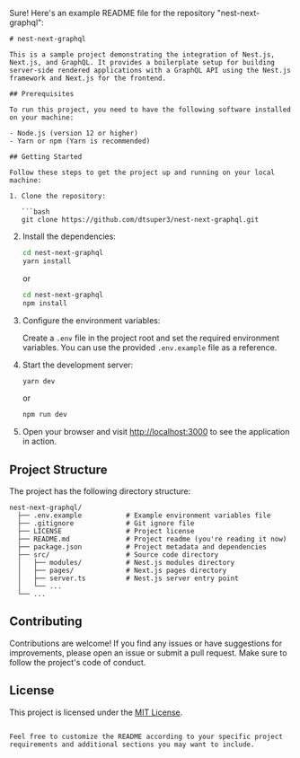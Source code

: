 Sure! Here's an example README file for the repository "nest-next-graphql":

```
# nest-next-graphql

This is a sample project demonstrating the integration of Nest.js, Next.js, and GraphQL. It provides a boilerplate setup for building server-side rendered applications with a GraphQL API using the Nest.js framework and Next.js for the frontend.

## Prerequisites

To run this project, you need to have the following software installed on your machine:

- Node.js (version 12 or higher)
- Yarn or npm (Yarn is recommended)

## Getting Started

Follow these steps to get the project up and running on your local machine:

1. Clone the repository:

   ```bash
   git clone https://github.com/dtsuper3/nest-next-graphql.git
   ```

2. Install the dependencies:

   ```bash
   cd nest-next-graphql
   yarn install
   ```

   or

   ```bash
   cd nest-next-graphql
   npm install
   ```

3. Configure the environment variables:

   Create a `.env` file in the project root and set the required environment variables. You can use the provided `.env.example` file as a reference.

4. Start the development server:

   ```bash
   yarn dev
   ```

   or

   ```bash
   npm run dev
   ```

5. Open your browser and visit [http://localhost:3000](http://localhost:3000) to see the application in action.

## Project Structure

The project has the following directory structure:

```
nest-next-graphql/
  ├── .env.example           # Example environment variables file
  ├── .gitignore             # Git ignore file
  ├── LICENSE                # Project license
  ├── README.md              # Project readme (you're reading it now)
  ├── package.json           # Project metadata and dependencies
  ├── src/                   # Source code directory
  │   ├── modules/           # Nest.js modules directory
  │   ├── pages/             # Next.js pages directory
  │   ├── server.ts          # Nest.js server entry point
  │   └── ...
  └── ...
```

## Contributing

Contributions are welcome! If you find any issues or have suggestions for improvements, please open an issue or submit a pull request. Make sure to follow the project's code of conduct.

## License

This project is licensed under the [MIT License](LICENSE).

```

Feel free to customize the README according to your specific project requirements and additional sections you may want to include.
